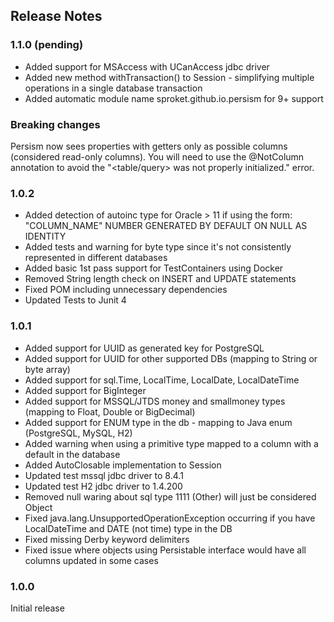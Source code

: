 ## Release Notes

### 1.1.0 (pending)

* Added support for MSAccess with UCanAccess jdbc driver
* Added new method withTransaction() to Session - simplifying multiple operations in a single database transaction 
* Added automatic module name sproket.github.io.persism for 9+ support 

### Breaking changes

Persism now sees properties with getters only as possible columns (considered read-only columns). You will need to use the @NotColumn annotation to avoid the "<table/query> was not properly initialized." error.

### 1.0.2

* Added detection of autoinc type for Oracle > 11 if using the form: "COLUMN_NAME" NUMBER GENERATED BY DEFAULT ON NULL AS IDENTITY
* Added tests and warning for byte type since it's not consistently represented in different databases
* Added basic 1st pass support for TestContainers using Docker
* Removed String length check on INSERT and UPDATE statements
* Fixed POM including unnecessary dependencies
* Updated Tests to Junit 4

### 1.0.1

* Added support for UUID as generated key for PostgreSQL
* Added support for UUID for other supported DBs (mapping to String or byte array)
* Added support for sql.Time, LocalTime, LocalDate, LocalDateTime
* Added support for BigInteger
* Added support for MSSQL/JTDS money and smallmoney types (mapping to Float, Double or BigDecimal)
* Added support for ENUM type in the db - mapping to Java enum (PostgreSQL, MySQL, H2)
* Added warning when using a primitive type mapped to a column with a default in the database
* Added AutoClosable implementation to Session
* Updated test mssql jdbc driver to 8.4.1
* Updated test H2 jdbc driver to 1.4.200
* Removed null waring about sql type 1111 (Other) will just be considered Object
* Fixed java.lang.UnsupportedOperationException occurring if you have LocalDateTime and DATE (not time) type in the DB
* Fixed missing Derby keyword delimiters
* Fixed issue where objects using Persistable interface would have all columns updated in some cases


### 1.0.0 

Initial release






